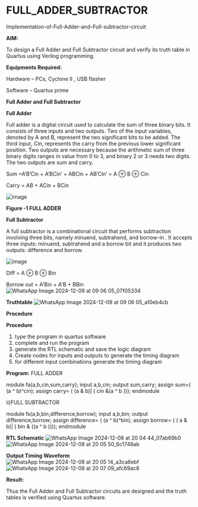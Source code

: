 # FULL_ADDER_SUBTRACTOR

Implementation-of-Full-Adder-and-Full-subtractor-circuit

**AIM:**

To design a Full Adder and Full Subtractor circuit and verify its truth table in Quartus using Verilog programming.

**Equipments Required:**

Hardware – PCs, Cyclone II , USB flasher

Software – Quartus prime

**Full Adder and Full Subtractor**

**Full Adder**

Full adder is a digital circuit used to calculate the sum of three binary bits. It consists of three inputs and two outputs. Two of the input variables, denoted by A and B, represent the two significant bits to be added. The third input, Cin, represents the carry from the previous lower significant position. Two outputs are necessary because the arithmetic sum of three binary digits ranges in value from 0 to 3, and binary 2 or 3 needs two digits. The two outputs are sum and carry.

Sum =A’B’Cin + A’BCin’ + ABCin + AB’Cin’ = A ⊕ B ⊕ Cin 

Carry = AB + ACin + BCin

![image](https://github.com/naavaneetha/FULL_ADDER_SUBTRACTOR/assets/154305477/0f30ba51-5ffb-4198-845f-18e054f675e7)

**Figure -1 FULL ADDER**

**Full Subtractor**

A full subtractor is a combinational circuit that performs subtraction involving three bits, namely minuend, subtrahend, and borrow-in . It accepts three inputs: minuend, subtrahend and a borrow bit and it produces two outputs: difference and borrow.

![image](https://github.com/naavaneetha/FULL_ADDER_SUBTRACTOR/assets/154305477/02b24f51-ab51-4304-9ad6-7b81ffc1ead5)

Diff = A ⊕ B ⊕ Bin 

Borrow out = A'Bin + A'B + BBin
![WhatsApp Image 2024-12-09 at 09 06 05_07f05334](https://github.com/user-attachments/assets/985fdf4c-fb8b-4a23-872f-d0baa040e6fc)


**Truthtable**
![WhatsApp Image 2024-12-09 at 09 06 05_a10eb4cb](https://github.com/user-attachments/assets/ce4c322e-e855-4f97-9205-e84558efcad8)

**Procedure**


**Procedure**
1) type the program in quartus software
2) complete and run the program
3) generate the RTL schematic and save the logic diagram
4) Create nodes for inputs and outputs to generate the timing diagram
5) for different input combinations generate the timing diagram
   

**Program:**
FULL ADDER

module fa(a,b,cin,sum,carry);
input a,b,cin;
output sum,carry;
assign sum=( (a ^ b)^cin);
assign carry= ( (a & b)| ( cin &(a ^ b )));
endmodule

ii)FULL SUBTRACTOR

module fs(a,b,bin,difference,borrow);
input a,b,bin;
output difference,borrow;
assign difference= ( (a ^ b)^bin);
assign borrow= ( ( a & b)| ( bin & ((a ^ b ))));
endmodule

**RTL Schematic**
![WhatsApp Image 2024-12-08 at 20 04 44_07ab69b0](https://github.com/user-attachments/assets/d5860981-0cbf-44d9-a8af-995e27cc11f7)
![WhatsApp Image 2024-12-08 at 20 05 50_6c1748ab](https://github.com/user-attachments/assets/7abdb9d4-f6fe-4343-befc-01757386e620)



**Output Timing Waveform**
![WhatsApp Image 2024-12-08 at 20 05 14_a3ca6ebf](https://github.com/user-attachments/assets/279558ae-db25-4498-b0e2-55749af1ceeb)
![WhatsApp Image 2024-12-08 at 20 07 09_afc69ac8](https://github.com/user-attachments/assets/c444368b-5064-4b5f-80cd-fe60fe0fa6bd)



**Result:**

Thus the Full Adder and Full Subtractor circuits are designed and the truth tables is verified using Quartus software.



